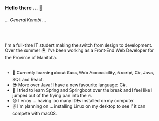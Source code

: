 ### Hello there ... 👋
###### ... General Kenobi ... 
<br />
<br />
I'm a full-time IT student making the switch from design to development.
<br />
Over the summer 🏝️ I've been working as a Front-End Web Developer for the Province of Manitoba.
<br />
<br />

- 🔭 Currently learning about Sass, Web Accessibility, :coffee:script, C#, Java, SQL and React.
- 😎 Move over Java! I have a new favourite language: C#.
- 🤔 I tried to learn Spring and Springboot over the break and I feel like I jumped out of the frying pan into the :fire:.
- 😄 I enjoy ... having too many IDEs installed on my computer.
- :v: I'm planning on ... installing Linux on my desktop to see if it can compete with macOS.
